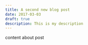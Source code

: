 ```yaml
---
title: A second new blog post
date: 2017-03-03
draft: true
description: This is my description
---
```


content about post